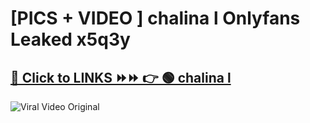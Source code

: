 
 # [PICS + VIDEO ] chalina l Onlyfans Leaked x5q3y

## <h2><a href="https://clipsfans.com/chalina_l&ref=git">🔗 Click to LINKS ⏩⏩ 👉 🟢 chalina l </a></h2>

<a href="https://clipsfans.com/chalina_l&ref=git" rel="nofollow" data-target="animated-image.originalLink"><img src="https://i.ibb.co.com/xMMVF88/686577567.gif" alt="Viral Video Original" style="max-width: 100%; display: inline-block;" data-target="animated-image.originalImage"></a>

